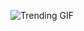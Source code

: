 ![Trending GIF](https://media0.giphy.com/media/v1.Y2lkPThiYjIxNzcyMHVuaXp2eWxja3EwMmYzMGdrcDJidmUwaG5sMzhrMzhtbXN5bG42dCZlcD12MV9naWZzX3NlYXJjaCZjdD1n/GfLyPobJEnWDBJOhye/giphy.gif)

